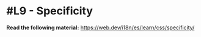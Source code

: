 # #L9 - Specificity

**Read the following material:**
https://web.dev/i18n/es/learn/css/specificity/
